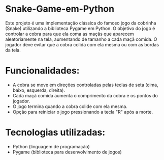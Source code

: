 # Snake-Game-em-Python
Este projeto é uma implementação clássica do famoso jogo da cobrinha (Snake) utilizando a biblioteca Pygame em Python. O objetivo do jogo é controlar a cobra para que ela coma as maçãs que aparecem aleatoriamente na tela, aumentando de tamanho a cada maçã comida. O jogador deve evitar que a cobra colida com ela mesma ou com as bordas da tela.
# Funcionalidades:
  - A cobra se move em direções controladas pelas teclas de seta (cima, baixo, esquerda, direita).
  - Cada maçã comida aumenta o comprimento da cobra e os pontos do jogador.
  - O jogo termina quando a cobra colide com ela mesma.
  - Opção para reiniciar o jogo pressionando a tecla "R" após a morte.
# Tecnologias utilizadas:
  - Python (linguagem de programação)
  - Pygame (biblioteca para desenvolvimento de jogos)
